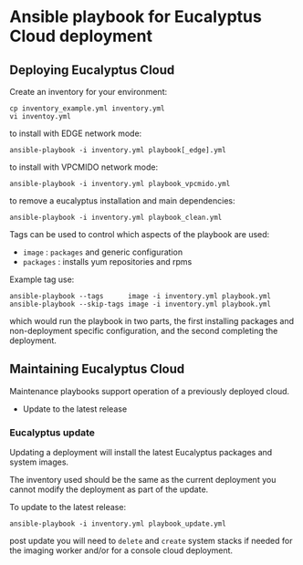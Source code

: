 # Ansible playbook for Eucalyptus Cloud deployment

## Deploying Eucalyptus Cloud

Create an inventory for your environment:

```
cp inventory_example.yml inventory.yml
vi inventoy.yml
```

to install with EDGE network mode:

```
ansible-playbook -i inventory.yml playbook[_edge].yml
```

to install with VPCMIDO network mode:

```
ansible-playbook -i inventory.yml playbook_vpcmido.yml
```

to remove a eucalyptus installation and main dependencies:

```
ansible-playbook -i inventory.yml playbook_clean.yml
```

Tags can be used to control which aspects of the playbook are used:

* `image` : `packages` and generic configuration
* `packages` : installs yum repositories and rpms

Example tag use:

```
ansible-playbook --tags      image -i inventory.yml playbook.yml
ansible-playbook --skip-tags image -i inventory.yml playbook.yml
```

which would run the playbook in two parts, the first installing packages
and non-deployment specific configuration, and the second completing the
deployment.

## Maintaining Eucalyptus Cloud

Maintenance playbooks support operation of a previously deployed cloud.

* Update to the latest release

### Eucalyptus update

Updating a deployment will install the latest Eucalyptus packages and
system images.

The inventory used should be the same as the current deployment you
cannot modify the deployment as part of the update.

To update to the latest release:

```
ansible-playbook -i inventory.yml playbook_update.yml
```

post update you will need to `delete` and `create` system stacks if
needed for the imaging worker and/or for a console cloud deployment.
